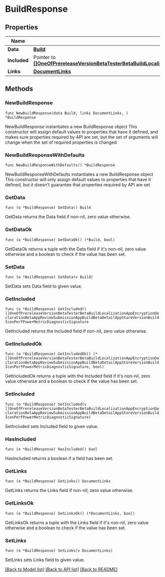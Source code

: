 # BuildResponse

## Properties

Name | Type | Description | Notes
------------ | ------------- | ------------- | -------------
**Data** | [**Build**](Build.md) |  | 
**Included** | Pointer to [**[]OneOfPrereleaseVersionBetaTesterBetaBuildLocalizationAppEncryptionDeclarationBetaAppReviewSubmissionAppBuildBetaDetailAppStoreVersionBuildIconPerfPowerMetricDiagnosticSignature**](OneOfPrereleaseVersionBetaTesterBetaBuildLocalizationAppEncryptionDeclarationBetaAppReviewSubmissionAppBuildBetaDetailAppStoreVersionBuildIconPerfPowerMetricDiagnosticSignature.md) |  | [optional] 
**Links** | [**DocumentLinks**](DocumentLinks.md) |  | 

## Methods

### NewBuildResponse

`func NewBuildResponse(data Build, links DocumentLinks, ) *BuildResponse`

NewBuildResponse instantiates a new BuildResponse object
This constructor will assign default values to properties that have it defined,
and makes sure properties required by API are set, but the set of arguments
will change when the set of required properties is changed

### NewBuildResponseWithDefaults

`func NewBuildResponseWithDefaults() *BuildResponse`

NewBuildResponseWithDefaults instantiates a new BuildResponse object
This constructor will only assign default values to properties that have it defined,
but it doesn't guarantee that properties required by API are set

### GetData

`func (o *BuildResponse) GetData() Build`

GetData returns the Data field if non-nil, zero value otherwise.

### GetDataOk

`func (o *BuildResponse) GetDataOk() (*Build, bool)`

GetDataOk returns a tuple with the Data field if it's non-nil, zero value otherwise
and a boolean to check if the value has been set.

### SetData

`func (o *BuildResponse) SetData(v Build)`

SetData sets Data field to given value.


### GetIncluded

`func (o *BuildResponse) GetIncluded() []OneOfPrereleaseVersionBetaTesterBetaBuildLocalizationAppEncryptionDeclarationBetaAppReviewSubmissionAppBuildBetaDetailAppStoreVersionBuildIconPerfPowerMetricDiagnosticSignature`

GetIncluded returns the Included field if non-nil, zero value otherwise.

### GetIncludedOk

`func (o *BuildResponse) GetIncludedOk() (*[]OneOfPrereleaseVersionBetaTesterBetaBuildLocalizationAppEncryptionDeclarationBetaAppReviewSubmissionAppBuildBetaDetailAppStoreVersionBuildIconPerfPowerMetricDiagnosticSignature, bool)`

GetIncludedOk returns a tuple with the Included field if it's non-nil, zero value otherwise
and a boolean to check if the value has been set.

### SetIncluded

`func (o *BuildResponse) SetIncluded(v []OneOfPrereleaseVersionBetaTesterBetaBuildLocalizationAppEncryptionDeclarationBetaAppReviewSubmissionAppBuildBetaDetailAppStoreVersionBuildIconPerfPowerMetricDiagnosticSignature)`

SetIncluded sets Included field to given value.

### HasIncluded

`func (o *BuildResponse) HasIncluded() bool`

HasIncluded returns a boolean if a field has been set.

### GetLinks

`func (o *BuildResponse) GetLinks() DocumentLinks`

GetLinks returns the Links field if non-nil, zero value otherwise.

### GetLinksOk

`func (o *BuildResponse) GetLinksOk() (*DocumentLinks, bool)`

GetLinksOk returns a tuple with the Links field if it's non-nil, zero value otherwise
and a boolean to check if the value has been set.

### SetLinks

`func (o *BuildResponse) SetLinks(v DocumentLinks)`

SetLinks sets Links field to given value.



[[Back to Model list]](../README.md#documentation-for-models) [[Back to API list]](../README.md#documentation-for-api-endpoints) [[Back to README]](../README.md)


